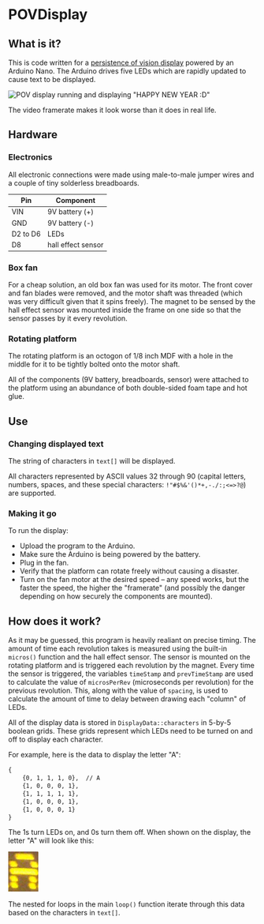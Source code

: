 # POVDisplay

## What is it? 

This is code written for a [persistence of vision display](https://en.wikipedia.org/wiki/Persistence_of_vision#LED_POV_displays) powered by an Arduino Nano. The Arduino drives five LEDs which are rapidly updated to cause text to be displayed. 

![POV display running and displaying "HAPPY NEW YEAR :D"](images/POVDisplay1.gif)

The video framerate makes it look worse than it does in real life. 

## Hardware

### Electronics

All electronic connections were made using male-to-male jumper wires and a couple of tiny solderless breadboards. 
 
| Pin      | Component          |
| -------- | ------------------ |
| VIN      | 9V battery (+)     |
| GND      | 9V battery (-)     |
| D2 to D6 | LEDs               |
| D8       | hall effect sensor |

### Box fan

For a cheap solution, an old box fan was used for its motor. The front cover and fan blades were removed, and the motor shaft was threaded (which was very difficult given that it spins freely). The magnet to be sensed by the hall effect sensor was mounted inside the frame on one side so that the sensor passes by it every revolution. 

### Rotating platform

The rotating platform is an octogon of 1/8 inch MDF with a hole in the middle for it to be tightly bolted onto the motor shaft. 

All of the components (9V battery, breadboards, sensor) were attached to the platform using an abundance of both double-sided foam tape and hot glue. 

## Use

### Changing displayed text

The string of characters in `text[]` will be displayed. 

All characters represented by ASCII values 32 through 90 (capital letters, numbers, spaces, and these special characters: `!"#$%&'()*+,-./:;<=>?@`) are supported. 

### Making it go

To run the display: 
- Upload the program to the Arduino. 
- Make sure the Arduino is being powered by the battery. 
- Plug in the fan. 
- Verify that the platform can rotate freely without causing a disaster. 
- Turn on the fan motor at the desired speed &ndash; any speed works, but the faster the speed, the higher the "framerate" (and possibly the danger depending on how securely the components are mounted). 

## How does it work? 

As it may be guessed, this program is heavily realiant on precise timing. The amount of time each revolution takes is measured using the built-in `micros()` function and the hall effect sensor. The sensor is mounted on the rotating platform and is triggered each revolution by the magnet. Every time the sensor is triggered, the variables `timeStamp` and `prevTimeStamp` are used to calculate the value of `microsPerRev` (microseconds per revolution) for the previous revolution. This, along with the value of `spacing`, is used to calculate the amount of time to delay between drawing each "column" of LEDs. 

All of the display data is stored in `DisplayData::characters` in 5-by-5 boolean grids. These grids represent which LEDs need to be turned on and off to display each character. 

For example, here is the data to display the letter "A": 

```
{
    {0, 1, 1, 1, 0},  // A
    {1, 0, 0, 0, 1},
    {1, 1, 1, 1, 1},
    {1, 0, 0, 0, 1},
    {1, 0, 0, 0, 1}
}
```

The 1s turn LEDs on, and 0s turn them off. When shown on the display, the letter "A" will look like this: 

![the letter "A" being displayed](images/letter_a.png)

The nested for loops in the main `loop()` function iterate through this data based on the characters in `text[]`. 
